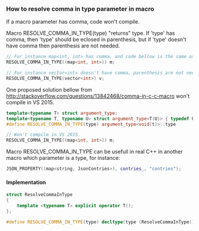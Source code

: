 ### How to resolve comma in type parameter in macro 

If a macro parameter has comma, code won't compile.

Macro RESOLVE_COMMA_IN_TYPE(type) "returns" type.
If 'type' has comma, then 'type' should be eclosed in parenthesis, but if 'type' doesn't have comma then parenthesis are not needed.

```C++
// For instance map<int, int> has comma, and code bellow is the same as: map<int, int> m;
RESOLVE_COMMA_IN_TYPE((map<int, int>)) m;
```

```C++
// For instance vector<int> doesn't have comma, parenthesis are not needed, code is the same as: vector<int> v;
RESOLVE_COMMA_IN_TYPE(vector<int>) v; 
```

One proposed solution bellow from http://stackoverflow.com/questions/13842468/comma-in-c-c-macro won't compile in VS 2015.

```C++
template<typename T> struct argument_type;
template<typename T, typename U> struct argument_type<T(U)> { typedef U type; };
#define RESOLVE_COMMA_IN_TYPE(type) argument_type<void(t)>::type

// Won't compile in VS 2015
RESOLVE_COMMA_IN_TYPE((map<int, int>)) m;
```


Macro RESOLVE_COMMA_IN_TYPE can be usefull in real C++ in another macro which parameter is a type, for instance:
```C++
JSON_PROPERTY((map<string, JsonContries>), contries_, "contries");
```


#### Implementation
```C++
struct ResolveCommaInType
{
    template <typename T> explicit operator T();
};

#define RESOLVE_COMMA_IN_TYPE(type) decltype(type (ResolveCommaInType()))
```


